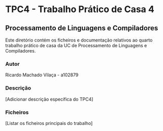 # TPC4 - Trabalho Prático de Casa 4

## Processamento de Linguagens e Compiladores

Este diretório contém os ficheiros e documentação relativos ao quarto trabalho prático de casa da UC de Processamento de Linguagens e Compiladores.

### Autor
Ricardo Machado Vilaça - a102879

### Descrição
[Adicionar descrição específica do TPC4]

### Ficheiros
[Listar os ficheiros principais do trabalho]